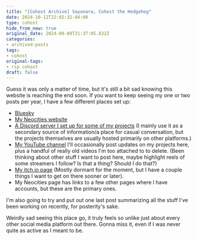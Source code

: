 ```yaml
---
title: "[Cohost Archive] Sayonara, Cohost the Hedgehog"
date: 2024-10-12T22:02:32-04:00
type: cohost
hide_from_new: true
original_date: 2024-09-09T21:37:05.832Z
categories:
- archived-posts
tags:
- cohost
original-tags:
- rip cohost
draft: false
---
```


Guess it was only a matter of time, but it's still a bit sad knowing this website is reaching the end soon. If you want to keep seeing my one or two posts per year, I have a few different places set up:

* [Bluesky](https://bsky.app/profile/ratheronfire.com)
* [My Neocities website](https://ratheronfire.com/)
* [A Discord server I set up for some of my projects](https://discord.gg/M6rgZVkVuv) (I mainly use it as a secondary source of information/a place for casual conversation, but the projects themselves are usually hosted primarily on other platforms.)
* [My YouTube channel](https://www.youtube.com/@Ratheronfire) I'll occasionally post updates on my projects here, plus a handful of really old videos I'm too attached to to delete. (Been thinking about other stuff I want to post here, maybe highlight reels of some streamers I follow? Is that a thing? Should I do that?)
* [My itch.io page](https://ratheronfire.itch.io/) (Mostly dormant for the moment, but I have a couple things I want to get on there sooner or later).
* My Neocities page has links to a few other pages where I have accounts, but these are the primary ones.

I'm also going to try and put out one last post summarizing all the stuff I've been working on recently, for posterity's sake.

Weirdly sad seeing this place go, it truly feels so unlike just about every other social media platform out there. Gonna miss it, even if I was never quite as active as I meant to be.